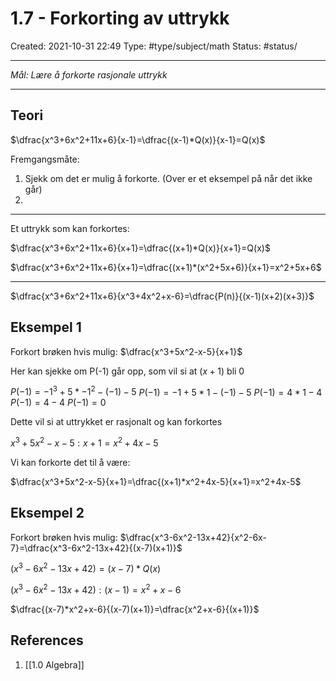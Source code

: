 # 1.7 - Forkorting av uttrykk
Created: 2021-10-31 22:49
Type: #type/subject/math 
Status: #status/

---

*Mål: Lære å forkorte rasjonale uttrykk*

---

## Teori
$\dfrac{x^3+6x^2+11x+6}{x-1}=\dfrac{(x-1)*Q(x)}{x-1}=Q(x)$

Fremgangsmåte:
1) Sjekk om det er mulig å forkorte. (Over er et eksempel på når det ikke går)
2) 

---

Et uttrykk som kan forkortes:

$\dfrac{x^3+6x^2+11x+6}{x+1}=\dfrac{(x+1)*Q(x)}{x+1}=Q(x)$

$\dfrac{x^3+6x^2+11x+6}{x+1}=\dfrac{(x+1)*(x^2+5x+6)}{x+1}=x^2+5x+6$

---

$\dfrac{x^3+6x^2+11x+6}{x^3+4x^2+x-6}=\dfrac{P(n)}{(x-1)(x+2)(x+3)}$

## Eksempel 1

Forkort brøken hvis mulig: $\dfrac{x^3+5x^2-x-5}{x+1}$

Her kan sjekke om P(-1) går opp, som vil si at $(x+1)$ bli $0$

$P(-1)=-1^3+5*-1^2-(-1)-5$
$P(-1)=-1+5*1-(-1)-5$
$P(-1)=4*1-4$
$P(-1)=4-4$
$P(-1)=0$

Dette vil si at uttrykket er rasjonalt og kan forkortes 

${x^3+5x^2-x-5}:{x+1}=x^2+4x-5$

Vi kan forkorte det til å være:

$\dfrac{x^3+5x^2-x-5}{x+1}=\dfrac{(x+1)*x^2+4x-5}{x+1}=x^2+4x-5$

## Eksempel 2

Forkort brøken hvis mulig: $\dfrac{x^3-6x^2-13x+42}{x^2-6x-7}=\dfrac{x^3-6x^2-13x+42}{(x-7)(x+1)}$

$(x^3-6x^2-13x+42)=(x-7)*Q(x)$

$(x^3-6x^2-13x+42):(x-1)=x^2+x-6$

$\dfrac{(x-7)*x^2+x-6}{(x-7)(x+1)}=\dfrac{x^2+x-6}{(x+1)}$



## References
1. [[1.0 Algebra]]